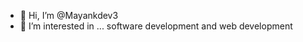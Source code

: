 - 👋 Hi, I’m @Mayankdev3
- 👀 I’m interested in ... software development and web development

<!---
Mayankdev3/Mayankdev3 is a ✨ special ✨ repository because its `README.md` (this file) appears on your GitHub profile.
You can click the Preview link to take a look at your changes.
--->
